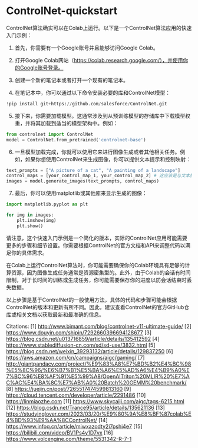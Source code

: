 # ControlNet-quickstart

ControlNet算法确实可以在Colab上运行。以下是一个ControlNet算法应用的快速入门示例：

1. 首先，你需要有一个Google账号并且能够访问Google Colab。

2. 打开Google Colab网站（https://colab.research.google.com/），并使用你的Google账号登录。

3. 创建一个新的笔记本或者打开一个现有的笔记本。

4. 在笔记本中，你可以通过以下命令安装必要的库和ControlNet模型：

```python
!pip install git+https://github.com/salesforce/ControlNet.git
```

5. 接下来，你需要加载模型。这通常涉及到从预训练模型的存储库中下载模型权重，并将其加载到适当的模型架构中。例如：

```python
from controlnet import ControlNet
model = ControlNet.from_pretrained('controlnet-base')
```

6. 一旦模型加载完成，你就可以使用它来进行图像生成或者其他相关任务。例如，如果你想使用ControlNet来生成图像，你可以提供文本提示和控制映射：

```python
text_prompts = ["A picture of a cat", "A painting of a landscape"]
control_maps = [your_control_map_1, your_control_map_2] # 这应该是与文本提示相对应的控制映射
images = model.generate_images(text_prompts, control_maps)
```

7. 最后，你可以使用matplotlib或其他库来显示生成的图像：

```python
import matplotlib.pyplot as plt

for img in images:
    plt.imshow(img)
    plt.show()
```

请注意，这个快速入门示例是一个简化的版本，实际的ControlNet应用可能需要更多的步骤和细节设置。你需要根据ControlNet的官方文档和API来调整代码以满足你的具体需求。

在Colab上运行ControlNet算法时，你可能需要确保你的Colab环境具有足够的计算资源，因为图像生成任务通常是资源密集型的。此外，由于Colab的会话有时间限制，对于长时间的训练或生成任务，你可能需要保存你的进度以防会话结束时丢失数据。

以上步骤是基于ControlNet的一般使用方法，具体的代码和步骤可能会根据ControlNet的版本和更新有所不同。因此，建议查看ControlNet的官方GitHub仓库或相关文档以获取最新和最准确的信息。

Citations:
[1] http://www.bimant.com/blog/controlnet-v11-ultimate-guide/
[2] https://www.douyin.com/shipin/7292660396694128677
[3] https://blog.csdn.net/u013716859/article/details/135412592
[4] https://www.stablediffusion-cn.com/sd/sd-use/3832.html
[5] https://blog.csdn.net/weixin_39293132/article/details/129837250
[6] https://aws.amazon.com/cn/campaigns/aigc/gaming/
[7] http://giantpandacv.com/project/%E9%83%A8%E7%BD%B2%E4%BC%98%E5%8C%96/%E6%B7%B1%E5%BA%A6%E5%AD%A6%E4%B9%A0%E7%BC%96%E8%AF%91%E5%99%A8/OpenAITriton%20MLIR%20%E7%AC%AC%E4%BA%8C%E7%AB%A0%20Batch%20GEMM%20benchmark/
[8] https://juejin.cn/post/7265517474599813160
[9] https://cloud.tencent.com/developer/article/2291486
[10] https://linmiaozhe.com
[11] https://www.skycaiji.com/aigc/tags-6215.html
[12] https://blog.csdn.net/Trance95/article/details/135621136
[13] https://studyinglover.com/2023/03/20/%E9%80%9A%E8%BF%87colab%E4%BD%93%E9%AA%8CControlNet/
[14] https://www.infoq.cn/article/miwxazodty2i7pshi4e7
[15] https://bilibili.com/video/BV1Ps4y1D7vx
[16] https://www.volcengine.com/theme/5531342-R-7-1


